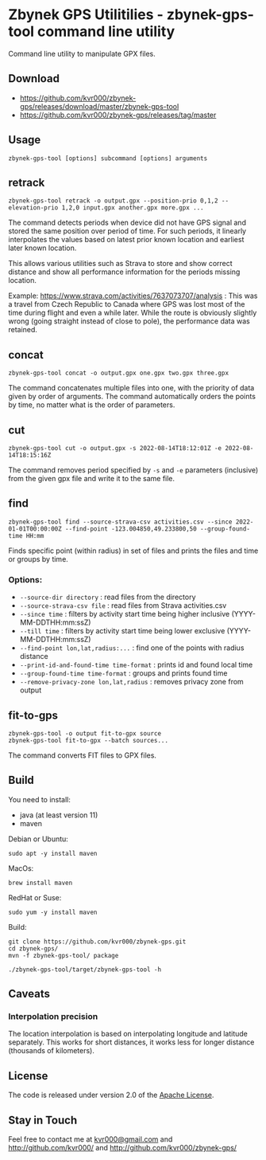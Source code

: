 # Zbynek GPS Utilitilies - zbynek-gps-tool command line utility

Command line utility to manipulate GPX files.


## Download

- https://github.com/kvr000/zbynek-gps/releases/download/master/zbynek-gps-tool
- https://github.com/kvr000/zbynek-gps/releases/tag/master


## Usage

```
zbynek-gps-tool [options] subcommand [options] arguments
```


## retrack

```
zbynek-gps-tool retrack -o output.gpx --position-prio 0,1,2 --elevation-prio 1,2,0 input.gpx another.gpx more.gpx ...
```

The command detects periods when device did not have GPS signal and stored the
same position over period of time.  For such periods, it linearly interpolates
the values based on latest prior known location and earliest later known
location.

This allows various utilities such as Strava to store and show correct distance
and show all performance information for the periods missing location.

Example: https://www.strava.com/activities/7637073707/analysis : This was a
travel from Czech Republic to Canada where GPS was lost most of the time during
flight and even a while later.  While the route is obviously slightly wrong
(going straight instead of close to pole), the performance data was retained.


## concat

```
zbynek-gps-tool concat -o output.gpx one.gpx two.gpx three.gpx
```

The command concatenates multiple files into one, with the priority of data
given by order of arguments.  The command automatically orders the points by
time, no matter what is the order of parameters.


## cut

```
zbynek-gps-tool cut -o output.gpx -s 2022-08-14T18:12:01Z -e 2022-08-14T18:15:16Z
```

The command removes period specified by `-s` and `-e` parameters (inclusive)
from the given gpx file and write it to the same file.


## find

```
zbynek-gps-tool find --source-strava-csv activities.csv --since 2022-01-01T00:00:00Z --find-point -123.004850,49.233800,50 --group-found-time HH:mm
```

Finds specific point (within radius) in set of files and prints the files and time or groups by time.

### Options:
- `--source-dir directory` : read files from the directory
- `--source-strava-csv file` : read files from Strava activities.csv
- `--since time` : filters by activity start time being higher inclusive (YYYY-MM-DDTHH:mm:ssZ)
- `--till time` : filters by activity start time being lower exclusive (YYYY-MM-DDTHH:mm:ssZ)
- `--find-point lon,lat,radius:...` : find one of the points with radius distance
- `--print-id-and-found-time time-format` : prints id and found local time
- `--group-found-time time-format` : groups and prints found time
- `--remove-privacy-zone lon,lat,radius` : removes privacy zone from output


## fit-to-gps

```
zbynek-gps-tool -o output fit-to-gpx source
zbynek-gps-tool fit-to-gpx --batch sources...
```

The command converts FIT files to GPX files.


## Build

You need to install:
- java (at least version 11)
- maven

Debian or Ubuntu:
```
sudo apt -y install maven
```

MacOs:
```
brew install maven
```

RedHat or Suse:
```
sudo yum -y install maven
```

Build:
```
git clone https://github.com/kvr000/zbynek-gps.git
cd zbynek-gps/
mvn -f zbynek-gps-tool/ package

./zbynek-gps-tool/target/zbynek-gps-tool -h
```


## Caveats

### Interpolation precision

The location interpolation is based on interpolating longitude and latitude
separately.  This works for short distances, it works less for longer distance
(thousands of kilometers).


## License

The code is released under version 2.0 of the [Apache License][].

## Stay in Touch

Feel free to contact me at kvr000@gmail.com  and http://github.com/kvr000/ and http://github.com/kvr000/zbynek-gps/

[Apache License]: http://www.apache.org/licenses/LICENSE-2.0
